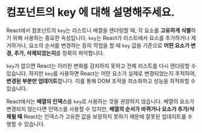 # 컴포넌트의 key 에 대해 설명해주세요.

React에서 컴포넌트의 `key`는 리스트나 배열을 렌더링할 때, 각 요소를 **고유하게 식별**하기 위해 사용하는 중요한 속성입니다. `key`는 React가 리스트에서 요소를 추가하거나 제거하거나, 요소의 순서를 변경하는 등의 작업을 할 때 `key` 값을 기준으로 **어떤 요소가 변경, 추가, 삭제되었는지**를 정확히 파악합니다.

`key`가 없으면 React는 이러한 변화를 감지하지 못하고 전체 리스트를 다시 렌더링할 수 있습니다. 하지만 `key`를 사용하면 React는 어떤 요소가 실제로 변경되었는지 추적하여, **변경된 부분만 업데이트**합니다. 이를 통해 DOM 조작을 최소화하고 성능을 최적화할 수 있습니다.

React에서는 **배열의 인덱스**를 `key`로 사용하는 것을 권장하지 않습니다. 배열의 요소가 변경되지 않는다면 인덱스를 사용할 수 있지만, **배열의 순서가 바뀌거나 요소가 추가/삭제될 때** React는 인덱스가 고유한 값을 보장하지 못하기 때문에 잘못된 업데이트를 수행할 수 있습니다.
